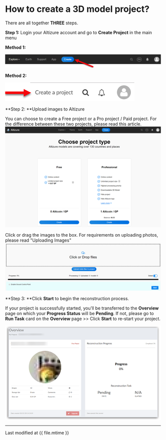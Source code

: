 # How to create a 3D model project?

There are all together **THREE** steps.

**Step 1:** Login your Altizure account and go to **Create Project** in the main menu

**Method 1:**

![](../assets/eng-create.png)

**Method 2:**

![](../assets/eng-create-old.png)

**Step 2: **Upload images to Altizure

You can choose to create a Free project or a Pro project / Paid project. For the difference between these two projects, please read this article.![](/assets/create-free-or-pro.png)

Click or drag the images to the box. For requirements on uploading photos, please read "Uploading Images"
![](../assets/create-upload-dragphotobox.png)

**Step 3: **Click **Start** to begin the reconstruction process. 

If your project is successfully started, you'll be transferred to the **Overview** page on which your **Progress Status** will be **Pending**. If not, please go to **Run Task** card on the **Overview** page &gt;&gt; Click **Start** to re-start your project.

![](../assets/create-overview-pending.png)

---

Last modified at {{ file.mtime }}


